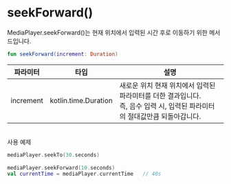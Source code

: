 # seekForward()

MediaPlayer.seekForward()는 현재 위치에서 입력된 시간 후로 이동하기 위한 메서드입니다.
```kotlin
fun seekForward(increment: Duration)
```

|파라미터|타입|설명|
|:--:|:--:|---|
|increment|kotlin.time.Duration|새로운 위치 현재 위치에서 입력된 파라미터를 더한 결과입니다.<br>즉, 음수 입력 시, 입력된 파라미터의 절대값만큼 되돌아갑니다.|

\
사용 예제
```kotlin
mediaPlayer.seekTo(30.seconds)
	
mediaPlayer.seekForward(10.seconds)
val currentTime = mediaPlayer.currentTime	// 40s
```